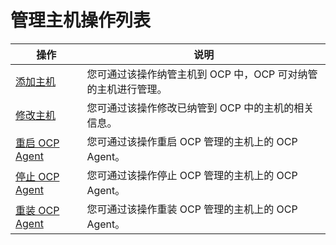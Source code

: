 # 管理主机操作列表




|                             操作                              |                 说明                  |
|-------------------------------------------------------------|-------------------------------------|
| [添加主机](6.management-host/2.add-host.md)         | 您可通过该操作纳管主机到 OCP 中，OCP 可对纳管的主机进行管理。 |
| [修改主机](6.management-host/3.modify-host.md)         | 您可通过该操作修改已纳管到 OCP 中的主机的相关信息。        |
| [重启 OCP Agent](6.management-host/4.restart-the-ocp-agent.md) | 您可通过该操作重启 OCP 管理的主机上的 OCP Agent。    |
| [停止 OCP Agent](6.management-host/5.stop-the-ocp-agent.md) | 您可通过该操作停止 OCP 管理的主机上的 OCP Agent。    |
| [重装 OCP Agent](6.management-host/6.reinstall-ocp-agent.md) | 您可通过该操作重装 OCP 管理的主机上的 OCP Agent。    |



